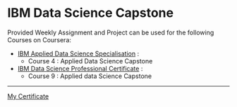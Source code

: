 # IBM Data Science Capstone
Provided Weekly Assignment and Project can be used for the following Courses on Coursera:
+ [IBM Applied Data Science Specialisation](https://www.coursera.org/specializations/applied-data-science) : 
  - Course 4 : Applied Data Science Capstone
+ [IBM Data Science Professional Certificate](https://www.coursera.org/professional-certificates/ibm-data-science) : 
  - Course 9 : Applied data Science Capstone

<hr>

[My Certificate](https://www.coursera.org/account/accomplishments/specialization/certificate/YXAGJLCGRYHC)
